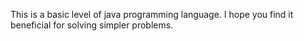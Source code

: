 This is a basic level of java programming language.
I hope you find it beneficial for solving simpler problems.
